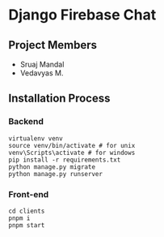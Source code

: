 # Django Firebase Chat

## Project Members
- Sruaj Mandal
- Vedavyas M.

## Installation Process
### Backend
```
virtualenv venv
source venv/bin/activate # for unix  
venv\Scripts\activate # for windows
pip install -r requirements.txt
python manage.py migrate
python manage.py runserver
```
### Front-end

```
cd clients
pnpm i
pnpm start
```

